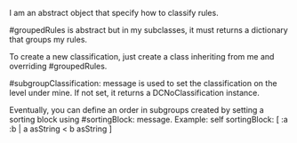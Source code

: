 I am an abstract object that specify how to classify rules.

#groupedRules is abstract but in my subclasses, it must returns a dictionary that groups my rules.

To create a new classification, just create a class inheriting from me and overriding #groupedRules.

#subgroupClassification: message is used to set the classification on the level under mine. If not set, it returns a DCNoClassification instance.

Eventually, you can define an order in subgroups created by setting a sorting block using #sortingBlock: message.
Example:
self sortingBlock: [ :a :b | a asString < b asString ]
